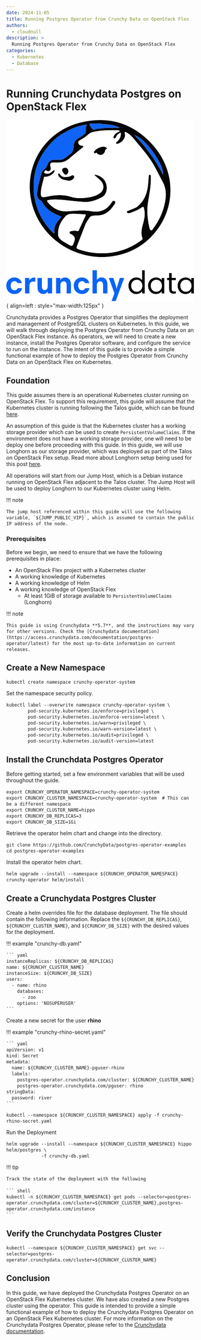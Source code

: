 ```yaml
---
date: 2024-11-05
title: Running Postgres Operator from Crunchy Data on OpenStack Flex
authors:
  - cloudnull
description: >
  Running Postgres Operator from Crunchy Data on OpenStack Flex
categories:
  - Kubernetes
  - Database
---
```


# Running Crunchydata Postgres on OpenStack Flex

![Crunchdata](assets/images/2024-11-05/crunchydata-logo.png){ align=left : style="max-width:125px" }

Crunchydata provides a Postgres Operator that simplifies the deployment and management of PostgreSQL clusters on Kubernetes. In this guide, we will walk through deploying the Postgres Operator from Crunchy Data on an OpenStack Flex instance. As operators, we will need to create a new instance, install the Postgres Operator software, and configure the service to run on the instance. The intent of this guide is to provide a simple functional example of how to deploy the Postgres Operator from Crunchy Data on an OpenStack Flex on Kubernetes.

<!-- more -->

## Foundation

This guide assumes there is an operational Kubernetes cluster running on OpenStack Flex. To support this requirement, this guide will assume that the Kubernetes cluster is running following the Talos guide, which can be found [here](https://blog.rackspacecloud.com/blog/2024/11/04/running_talos_on_openstack_flex).

An assumption of this guide is that the Kubernetes cluster has a working storage provider which can be used to create `PersistentVolumeClaims`. If the environment does not have a working storage provider, one will need to be deploy one before proceeding with this guide. In this guide, we will use Longhorn as our storage provider, which was deployed as part of the Talos on OpenStack Flex setup. Read more about Longhorn setup being used for this post [here](https://blog.rackspacecloud.com/blog/2024/11/04/running_longhorn_on_openstack_flex).

All operations will start from our Jump Host, which is a Debian instance running on OpenStack Flex adjacent to the Talos cluster. The Jump Host will be used to deploy Longhorn to our Kubernetes cluster using Helm.

!!! note

    The jump host referenced within this guide will use the following variable, `${JUMP_PUBLIC_VIP}`, which is assumed to contain the public IP address of the node.

### Prerequisites

Before we begin, we need to ensure that we have the following prerequisites in place:

- An OpenStack Flex project with a Kubernetes cluster
- A working knowledge of Kubernetes
- A working knowledge of Helm
- A working knowledge of OpenStack Flex
  - At least 1GiB of storage available to `PersistentVolumeClaims` (Longhorn)

!!! note

    This guide is using Crunchydata **5.7**, and the instructions may vary for other versions. Check the [Crunchydata documentation](https://access.crunchydata.com/documentation/postgres-operator/latest) for the most up-to-date information on current releases.

## Create a New Namespace

``` shell
kubectl create namespace crunchy-operator-system
```

Set the namespace security policy.

``` shell
kubectl label --overwrite namespace crunchy-operator-system \
        pod-security.kubernetes.io/enforce=privileged \
        pod-security.kubernetes.io/enforce-version=latest \
        pod-security.kubernetes.io/warn=privileged \
        pod-security.kubernetes.io/warn-version=latest \
        pod-security.kubernetes.io/audit=privileged \
        pod-security.kubernetes.io/audit-version=latest
```

## Install the Crunchdata Postgres Operator

Before getting started, set a few environment variables that will be used throughout the guide.

``` shell
export CRUNCHY_OPERATOR_NAMESPACE=crunchy-operator-system
export CRUNCHY_CLUSTER_NAMESPACE=crunchy-operator-system  # This can be a different namespace
export CRUNCHY_CLUSTER_NAME=hippo
export CRUNCHY_DB_REPLICAS=3
export CRUNCHY_DB_SIZE=1Gi
```

Retrieve the operator helm chart and change into the directory.

``` shell
git clone https://github.com/CrunchyData/postgres-operator-examples
cd postgres-operator-examples
```

Install the operator helm chart.

``` shell
helm upgrade --install --namespace ${CRUNCHY_OPERATOR_NAMESPACE} crunchy-operator helm/install
```

## Create a Crunchydata Postgres Cluster

Create a helm overrides file for the database deployment. The file should contain the following information. Replace the `${CRUNCHY_DB_REPLICAS}`, `${CRUNCHY_CLUSTER_NAME}`, and `${CRUNCHY_DB_SIZE}` with the desired values for the deployment.

!!! example "crunchy-db.yaml"

    ``` yaml
    instanceReplicas: ${CRUNCHY_DB_REPLICAS}
    name: ${CRUNCHY_CLUSTER_NAME}
    instanceSize: ${CRUNCHY_DB_SIZE}
    users:
      - name: rhino
        databases:
          - zoo
        options: 'NOSUPERUSER'
    ```

Create a new secret for the user **rhino**

!!! example "crunchy-rhino-secret.yaml"

    ``` yaml
    apiVersion: v1
    kind: Secret
    metadata:
      name: ${CRUNCHY_CLUSTER_NAME}-pguser-rhino
      labels:
        postgres-operator.crunchydata.com/cluster: ${CRUNCHY_CLUSTER_NAME}
        postgres-operator.crunchydata.com/pguser: rhino
    stringData:
      password: river
    ```

``` shell
kubectl --namespace ${CRUNCHY_CLUSTER_NAMESPACE} apply -f crunchy-rhino-secret.yaml
```

Run the Deployment

``` shell
helm upgrade --install --namespace ${CRUNCHY_CLUSTER_NAMESPACE} hippo helm/postgres \
             -f crunchy-db.yaml
```

!!! tip

    Track the state of the deployment with the following

    ``` shell
    kubectl -n ${CRUNCHY_CLUSTER_NAMESPACE} get pods --selector=postgres-operator.crunchydata.com/cluster=${CRUNCHY_CLUSTER_NAME},postgres-operator.crunchydata.com/instance
    ```

## Verify the Crunchydata Postgres Cluster

``` shell
kubectl --namespace ${CRUNCHY_CLUSTER_NAMESPACE} get svc --selector=postgres-operator.crunchydata.com/cluster=${CRUNCHY_CLUSTER_NAME}
```

## Conclusion

In this guide, we have deployed the Crunchydata Postgres Operator on an OpenStack Flex Kubernetes cluster. We have also created a new Postgres cluster using the operator. This guide is intended to provide a simple functional example of how to deploy the Crunchydata Postgres Operator on an OpenStack Flex Kubernetes cluster. For more information on the Crunchydata Postgres Operator, please refer to the [Crunchydata documentation](https://access.crunchydata.com/documentation/postgres-operator/latest).
